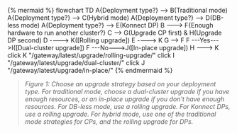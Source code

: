 {% mermaid %}
flowchart TD
    A{Deployment type?} --> B(Traditional mode)
    A{Deployment type?} --> C(Hybrid mode)
    A{Deployment type?} --> D(DB-less mode)
    A{Deployment type?} --> E(Konnect DP)
    B ---> F{Enough hardware to 
    run another cluster?}
    C --> G(Upgrade CP first) & H(Upgrade DP second)
    D ----> K([Rolling upgrade])
    E ----> K
    G --> F
    F ---Yes--->I([Dual-cluster upgrade])
    F ---No--->J([In-place upgrade])
    H ---> K
    click K "/gateway/latest/upgrade/rolling-upgrade/"
    click I "/gateway/latest/upgrade/dual-cluster/"
    click J "/gateway/latest/upgrade/in-place/"
{% endmermaid %}

> _Figure 1: Choose an upgrade strategy based on your deployment type. For traditional mode, choose a dual-cluster upgrade if you have enough resources, or an in-place upgrade if you don't have enough resources. For DB-less mode, use a rolling upgrade. For Konnect DPs, use a rolling upgrade. For hybrid mode, use one of the traditional mode strategies for CPs, and the rolling upgrade for DPs._
